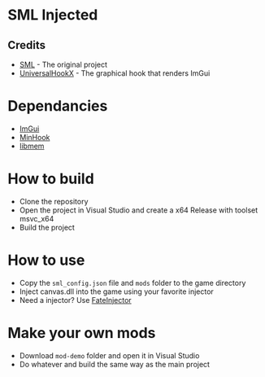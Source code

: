 # SML Injected

## Credits
- [SML](https://github.com/lukas0x1/sml-pc) - The original project
- [UniversalHookX](https://github.com/bruhmoment21/UniversalHookX) - The graphical hook that renders ImGui

# Dependancies
- [ImGui](https://github.com/ocornut/imgui)
- [MinHook](https://github.com/TsudaKageyu/minhook)
- [libmem](https://github.com/rdbo/libmem)

# How to build
- Clone the repository
- Open the project in Visual Studio and create a x64 Release with toolset msvc_x64
- Build the project

# How to use
- Copy the `sml_config.json` file and `mods` folder to the game directory
- Inject canvas.dll into the game using your favorite injector
- Need a injector? Use [FateInjector](https://github.com/fligger/FateInjector)

# Make your own mods
- Download `mod-demo` folder and open it in Visual Studio
- Do whatever and build the same way as the main project